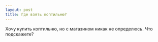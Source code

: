 ```yaml
---
layout: post 
title: Где взять коптильню? 
--- 
```

Хочу купить коптильню, но с магазином никак не определюсь. Что подскажете?